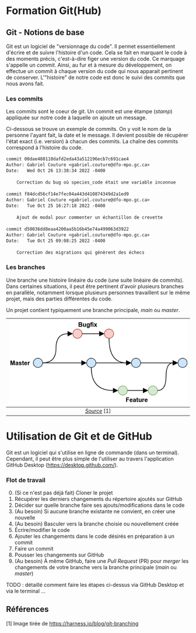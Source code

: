 # Formation Git(Hub)

## Git - Notions de base
Git est un logiciel de "versionnage du code".
Il permet essentiellement d'écrire et de suivre l'histoire d'un code.
Cela se fait en marquant le code à des moments précis, c'est-à-dire figer une version du code.
Ce marquage s'appelle un _commit_.
Ainsi, au fur et à mesure du développement, on effectue un commit à chaque version du code qui nous apparait pertinent de conserver.
L'"histoire" de notre code est donc le suivi des commits que nous avons fait.


### Les commits
Les commits sont le coeur de git.
Un commit est une étampe (_stamp_) appliquée sur notre code à laquelle on ajoute un message.

Ci-dessous se trouve un exemple de commits. On y voit le nom de la personne l'ayant fait, la date et le message.
Il devient possible de récupérer l'état exact (i.e. version) à chacun des commits. 
La chaîne des commits correspond à l'histoire du code.
```shell
commit 00dae480110dafd2eda43a512196ecb7c691cae4
Author: Gabriel Couture <gabriel.couture@dfo-mpo.gc.ca>
Date:   Wed Oct 26 13:38:34 2022 -0400

    Correction du bug où species_code était une variable inconnue

commit f84dcd56cf14e7fec04a443d410874349d2a1ed9
Author: Gabriel Couture <gabriel.couture@dfo-mpo.gc.ca>
Date:   Tue Oct 25 16:27:18 2022 -0400

    Ajout de modal pour commenter un échantillon de crevette

commit d50036dd8eaa4200aa5b16b45e74a499063d3922
Author: Gabriel Couture <gabriel.couture@dfo-mpo.gc.ca>
Date:   Tue Oct 25 09:08:25 2022 -0400

    Correction des migrations qui génèrent des échecs
```

### Les branches
Une branche une histoire linéaire du code (une suite linéaire de commits).
Dans certaines situations, il peut être pertinent d'avoir plusieurs branches en parallèle,
notamment lorsque plusieurs personnes travaillent sur le même projet, mais des parties différentes du code.

Un projet contient typiquement une branche principale, _main_ ou _master_.

| ![exemple branches](./images/branches-harness.io.png) |
|:--:|
| *[Source](https://harness.io/blog/git-branching)* [1] |

# Utilisation de Git et de GitHub
Git est un logiciel qui s'utilise en ligne de commande (dans un terminal).
Cependant, il peut être plus simple de l'utiliser au travers
l'application GitHub Desktop (https://desktop.github.com/).


### Flot de travail
0. (Si ce n'est pas déjà fait) Cloner le projet 
1. Récupérer les derniers changements du répertoire ajoutés sur GitHub
1. Décider sur quelle branche faire ses ajouts/modifications dans le code
2. (Au besoin) Si aucune branche existante ne convient, en créer une nouvelle
3. (Au besoin) Basculer vers la branche choisie ou nouvellement créée
4. Écrire/modifier le code
5. Ajouter les changements dans le code désirés en préparation à un commit
6. Faire un commit
7. Pousser les changements sur GitHub
8. (Au besoin) À même GitHub, faire une _Pull Request_ (PR) pour _merger_ les changements de votre branche vers la branche principale (_main_ ou _master_)


TODO : détaillé comment faire les étapes ci-dessus via GitHub Desktop et via le terminal ... 

## Références
[1] Image tirée de https://harness.io/blog/git-branching
